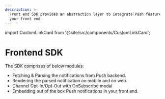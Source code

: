 ```yaml
---
description: >-
  Front end SDK provides an abstraction layer to integrate Push features with
  your front end
---
```


import CustomLinkCard from '@site/src/components/CustomLinkCard';

# Frontend SDK

The SDK comprises of below modules:

* Fetching & Parsing the notifications from Push backend.
* Rendering the parsed notification on mobile and on web.
* Channel Opt-In/Opt-Out with OnSubscribe modal
* Embedding out of the box Push notifications in your front end.

<CustomLinkCard text='Installation' link='./installation' />

<CustomLinkCard text='Channel Opt-In/Opt-Out' link='./channel-opt-in-opt-out' />

<CustomLinkCard text='Embedding Notifications in your dApp' link='./embedding-notifications-in-your-dapp' />

<CustomLinkCard text='Code Snippets' link='./code-snippets' />
